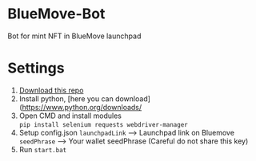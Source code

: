 # BlueMove-Bot
Bot for mint NFT in BlueMove launchpad


# Settings

1. [Download this repo](https://github.com/GetRektOnBlock/BlueMove-Bot/archive/refs/heads/main.zip)
2. Install python, [here you can download](https://www.python.org/downloads/
3. Open CMD and install modules   
    `pip install selenium requests webdriver-manager`
4. Setup config.json
    `launchpadLink` --> Launchpad link on Bluemove
    `seedPhrase` --> Your wallet seedPhrase (Careful do not share this key)
5. Run `start.bat`
